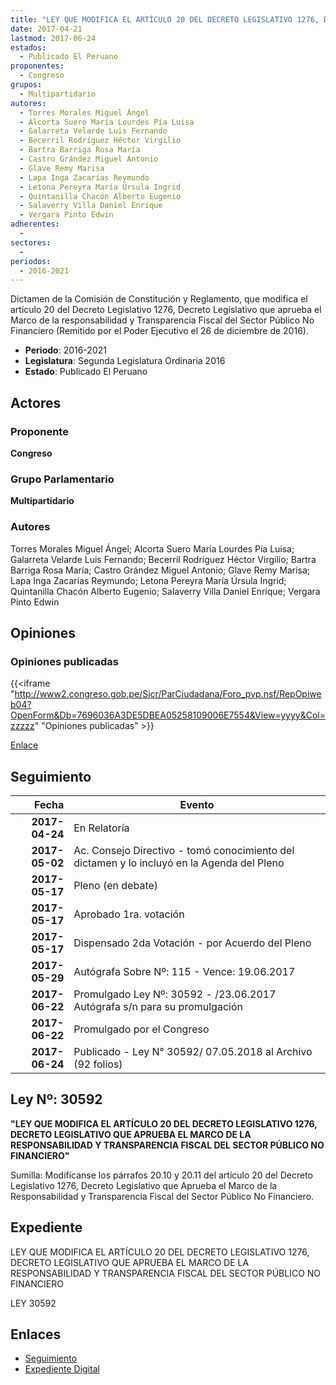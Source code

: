 ```yaml
---
title: "LEY QUE MODIFICA EL ARTÍCULO 20 DEL DECRETO LEGISLATIVO 1276, DECRETO LEGISLATIVO QUE APRUEBA EL MARCO DE LA RESPONSABILIDAD Y TRANSPARENCIA FISCAL DEL SECTOR PÚBLICO NO FINANCIERO"
date: 2017-04-21
lastmod: 2017-06-24
estados: 
  - Publicado El Peruano
proponentes: 
  - Congreso
grupos: 
  - Multipartidario
autores: 
  - Torres Morales Miguel Ángel
  - Alcorta Suero María Lourdes Pía Luisa
  - Galarreta Velarde Luis Fernando
  - Becerril Rodríguez Héctor Virgilio
  - Bartra Barriga Rosa María
  - Castro Grández Miguel Antonio
  - Glave Remy Marisa
  - Lapa Inga Zacarías Reymundo
  - Letona Pereyra María Úrsula Ingrid
  - Quintanilla Chacón Alberto Eugenio
  - Salaverry Villa Daniel Enrique
  - Vergara Pinto Edwin
adherentes: 
  - 
sectores: 
  - 
periodos: 
  - 2016-2021
---
```


Dictamen de la Comisión de Constitución y Reglamento, que modifica el artículo 20 del Decreto Legislativo 1276, Decreto Legislativo que aprueba el Marco de la responsabilidad y Transparencia Fiscal del Sector Público No Financiero (Remitido por el Poder Ejecutivo el 26 de diciembre de 2016).

- **Periodo**: 2016-2021
- **Legislatura**: Segunda Legislatura Ordinaria 2016
- **Estado**: Publicado El Peruano

## Actores

### Proponente

**Congreso**

### Grupo Parlamentario

**Multipartidario**

### Autores

Torres Morales Miguel Ángel; Alcorta Suero María Lourdes Pía Luisa; Galarreta Velarde Luis Fernando; Becerril Rodríguez Héctor Virgilio; Bartra Barriga Rosa María; Castro Grández Miguel Antonio; Glave Remy Marisa; Lapa Inga Zacarías Reymundo; Letona Pereyra María Úrsula Ingrid; Quintanilla Chacón Alberto Eugenio; Salaverry Villa Daniel Enrique; Vergara Pinto Edwin


## Opiniones

### Opiniones publicadas

{{<iframe "http://www2.congreso.gob.pe/Sicr/ParCiudadana/Foro_pvp.nsf/RepOpiweb04?OpenForm&Db=7696036A3DE5DBEA05258109006E7554&View=yyyy&Col=zzzzz" "Opiniones publicadas" >}}

[Enlace](http://www2.congreso.gob.pe/Sicr/ParCiudadana/Foro_pvp.nsf/RepOpiweb04?OpenForm&Db=7696036A3DE5DBEA05258109006E7554&View=yyyy&Col=zzzzz)

## Seguimiento

| Fecha | Evento |
|------:|--------|
| **2017-04-24** | En Relatoría|
| **2017-05-02** | Ac. Consejo Directivo - tomó conocimiento del dictamen y lo incluyó en la Agenda del Pleno|
| **2017-05-17** | Pleno (en debate)|
| **2017-05-17** | Aprobado 1ra. votación|
| **2017-05-17** | Dispensado 2da Votación - por Acuerdo del Pleno|
| **2017-05-29** | Autógrafa Sobre Nº: 115 - Vence: 19.06.2017|
| **2017-06-22** | Promulgado Ley Nº: 30592 - /23.06.2017 Autógrafa s/n para su promulgación|
| **2017-06-22** | Promulgado por el Congreso|
| **2017-06-24** | Publicado - Ley N° 30592/ 07.05.2018 al Archivo (92 folios)|

## Ley Nº: 30592

**"LEY QUE MODIFICA EL ARTÍCULO 20 DEL DECRETO LEGISLATIVO 1276, DECRETO LEGISLATIVO QUE APRUEBA EL MARCO DE LA RESPONSABILIDAD Y TRANSPARENCIA FISCAL DEL SECTOR PÚBLICO NO FINANCIERO"**

Sumilla: Modifícanse los párrafos 20.10 y 20.11 del artículo 20 del Decreto Legislativo 1276, Decreto Legislativo que Aprueba el Marco de la Responsabilidad y Transparencia Fiscal del Sector Público No Financiero.


## Expediente

LEY QUE MODIFICA EL ARTÍCULO 20 DEL DECRETO LEGISLATIVO 1276, DECRETO LEGISLATIVO QUE APRUEBA EL MARCO DE LA RESPONSABILIDAD Y TRANSPARENCIA FISCAL DEL SECTOR PÚBLICO NO FINANCIERO

LEY 30592


## Enlaces 

- [Seguimiento](http://www2.congreso.gob.pehttp://www2.congreso.gob.pe/Sicr/TraDocEstProc/CLProLey2016.nsf/f7fff46988ca05b1052578e100829cc7/6818ea893453892b0525810c0053de93?OpenDocument)
- [Expediente Digital](http://www2.congreso.gob.pehttp://www2.congreso.gob.pe/Sicr/TraDocEstProc/CLProLey2016.nsf/f7fff46988ca05b1052578e100829cc7/6818ea893453892b0525810c0053de93?OpenDocument&Click=05257FB7005EB655.eb71d0cf91d8294e05256cdf006b5706/$Body/0.1C6C)
